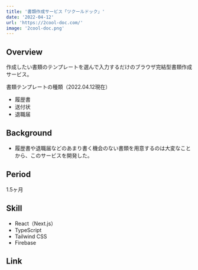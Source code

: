 ```yaml
---
title: '書類作成サービス「ツクールドック」'
date: '2022-04-12'
url: 'https://2cool-doc.com/'
image: '2cool-doc.png'
---
```


## Overview

作成したい書類のテンプレートを選んで入力するだけのブラウザ完結型書類作成サービス。

書類テンプレートの種類（2022.04.12現在）

* 履歴書
* 送付状
* 退職届

## Background

* 履歴書や退職届などのあまり書く機会のない書類を用意するのは大変なことから、このサービスを開発した。

## Period

1.5ヶ月

## Skill

* React（Next.js）
* TypeScript
* Tailwind CSS
* Firebase

## Link
